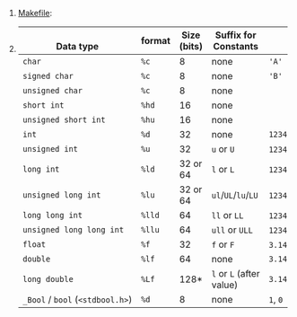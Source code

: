 1. [Makefile](./makecompilation/readme.md):
2. | <br>Data type                    | format | Size (bits) | Suffix for Constants     | Example Constant       |
   | -------------------------------- | ------ | ----------- | ------------------------ | ---------------------- |
   | `char`                           | `%c`   | 8           | none                     | `'A'`                  |
   | `signed char`                    | `%c`   | 8           | none                     | `'B'`                  |
   | `unsigned char`                  | `%c`   | 8           | none                     |                        |
   | `short int`                      | `%hd`  | 16          | none                     |                        |
   | `unsigned short int`             | `%hu`  | 16          | none                     |                        |
   | `int`                            | `%d`   | 32          | none                     | `12345`                |
   | `unsigned int`                   | `%u`   | 32          | `u` or `U`               | `12345u`, `12345U`     |
   | `long int`                       | `%ld`  | 32 or 64    | `l` or `L`               | `12345l`, `12345L`     |
   | `unsigned long int`              | `%lu`  | 32 or 64    | `ul`/`UL`/`lu`/`LU`      | `12345ul`, `12345LU`   |
   | `long long int`                  | `%lld` | 64          | `ll` or `LL`             | `12345ll`, `12345LL`   |
   | `unsigned long long int`         | `%llu` | 64          | `ull` or `ULL`           | `12345ull`, `12345ULL` |
   | `float`                          | `%f`   | 32          | `f` or `F`               | `3.14f`, `2.7F`        |
   | `double`                         | `%lf`  | 64          | none                     | `3.14159`              |
   | `long double`                    | `%Lf`  | 128\*       | `l` or `L` (after value) | `3.14159L`             |
   | `_Bool` / `bool` (`<stdbool.h>`) | `%d`   | 8           | none                     | `1`, `0`               |
